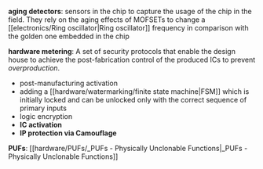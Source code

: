 
**aging detectors**: sensors in the chip to capture the usage of the chip in the field. They rely on the aging effects of MOFSETs to change a [[electronics/Ring oscillator|Ring oscillator]] frequency in comparison with the golden one embedded in the chip

**hardware metering**: A set of security protocols that enable the design house to achieve the post-fabrication control of the produced ICs to prevent *overproduction*.
- post-manufacturing activation
- adding a [[hardware/watermarking/finite state machine|FSM]] which is initially locked and can be unlocked only with the correct sequence of primary inputs
- logic encryption
- **IC activation**
- **IP protection via Camouflage**


**PUFs**: [[hardware/PUFs/_PUFs - Physically Unclonable Functions|_PUFs - Physically Unclonable Functions]]


